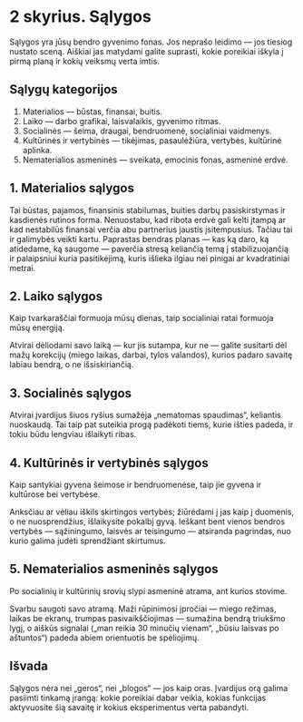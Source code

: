# 2 skyrius. Sąlygos

Sąlygos yra jūsų bendro gyvenimo fonas. Jos neprašo leidimo — jos tiesiog nustato sceną. Aiškiai jas matydami galite suprasti, kokie poreikiai iškyla į pirmą planą ir kokių veiksmų verta imtis.

## Sąlygų kategorijos

1. Materialios — būstas, finansai, buitis.
2. Laiko — darbo grafikai, laisvalaikis, gyvenimo ritmas.
3. Socialinės — šeima, draugai, bendruomenė, socialiniai vaidmenys.
4. Kultūrinės ir vertybinės — tikėjimas, pasaulėžiūra, vertybės, kultūrinė aplinka.
5. Nematerialios asmeninės — sveikata, emocinis fonas, asmeninė erdvė.

## 1. Materialios sąlygos

Tai būstas, pajamos, finansinis stabilumas, buities darbų pasiskirstymas ir kasdienės rutinos forma. Nenuostabu, kad ribota erdvė gali kelti įtampą ar kad nestabilūs finansai verčia abu partnerius jaustis įsitempusius. Tačiau tai ir galimybės veikti kartu. Paprastas bendras planas — kas ką daro, ką atidedame, ką saugome — paverčia stresą keliančią temą į stabilizuojančią ir palaipsniui kuria pasitikėjimą, kuris išlieka ilgiau nei pinigai ar kvadratiniai metrai.

## 2. Laiko sąlygos

Kaip tvarkaraščiai formuoja mūsų dienas, taip socialiniai ratai formuoja mūsų energiją. 

Atvirai dėliodami savo laiką — kur jis sutampa, kur ne — galite susitarti dėl mažų korekcijų (miego laikas, darbai, tylos valandos), kurios padaro savaitę labiau bendrą, o ne išsiskiriančią.

## 3. Socialinės sąlygos

Atvirai įvardijus šiuos ryšius sumažėja „nematomas spaudimas“, keliantis nuoskaudą. Tai taip pat suteikia progą padėkoti tiems, kurie išties padeda, ir tokiu būdu lengviau išlaikyti ribas.

## 4. Kultūrinės ir vertybinės sąlygos

Kaip santykiai gyvena šeimose ir bendruomenėse, taip jie gyvena ir kultūrose bei vertybėse. 

Anksčiau ar vėliau iškils skirtingos vertybės; žiūrėdami į jas kaip į duomenis, o ne nuosprendžius, išlaikysite pokalbį gyvą. Ieškant bent vienos bendros vertybės — sąžiningumo, laisvės ar teisingumo — atsiranda pagrindas, nuo kurio galima judėti sprendžiant skirtumus.

## 5. Nematerialios asmeninės sąlygos

Po socialinių ir kultūrinių srovių slypi asmeninė atrama, ant kurios stovime. 

Svarbu saugoti savo atramą. Maži rūpinimosi įpročiai — miego režimas, laikas be ekranų, trumpas pasivaikščiojimas — sumažina bendrą triukšmo lygį, o aiškūs signalai („man reikia 30 minučių vienam“, „būsiu laisvas po aštuntos“) padeda abiem orientuotis be spėliojimų.

## Išvada

Sąlygos nėra nei „geros“, nei „blogos“ — jos kaip oras. Įvardijus orą galima pasiimti tinkamą įrangą: kokie poreikiai dabar veikia, kokias funkcijas aktyvuosite šią savaitę ir kokius eksperimentus verta pabandyti.
